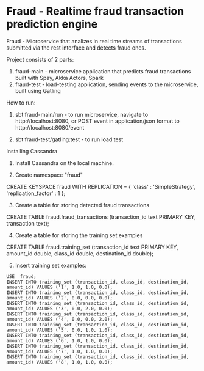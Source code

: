 # Fraud - Realtime fraud transaction prediction engine

Fraud - Microservice that analizes in real time streams of transactions submitted via the rest interface and detects fraud ones.

Project consists of 2 parts:

1. fraud-main - microservice application that predicts fraud transactions built with Spay, Akka Actors, Spark
2. fraud-test - load-testing application, sending events to the microservice, built using Gatling

How to run:

1. sbt fraud-main/run - to run microservice, navigate to http://localhost:8080, or POST event in application/json format to http://localhost:8080/event

2. sbt fraud-test/gatling:test - to run load test


Installing Cassandra

1. Install Cassandra on the local machine.

2. Create namespace "fraud"

CREATE KEYSPACE fraud WITH REPLICATION = { 'class' : 'SimpleStrategy', 'replication_factor' : 1 };

3. Create a table for storing detected fraud transactions

CREATE TABLE fraud.fraud_transactions (transaction_id text PRIMARY KEY, transaction text);

4. Create a table for storing the training set examples

CREATE TABLE fraud.training_set (transaction_id text PRIMARY KEY, amount_id double, class_id double, destination_id double);

5. Insert training set examples:

```
USE  fraud;
INSERT INTO training_set (transaction_id, class_id, destination_id, amount_id) VALUES ('1', 1.0, 1.0, 0.0);
INSERT INTO training_set (transaction_id, class_id, destination_id, amount_id) VALUES ('2', 0.0, 0.0, 0.0);
INSERT INTO training_set (transaction_id, class_id, destination_id, amount_id) VALUES ('3', 0.0, 2.0, 0.0);
INSERT INTO training_set (transaction_id, class_id, destination_id, amount_id) VALUES ('4', 0.0, 0.0, 2.0);
INSERT INTO training_set (transaction_id, class_id, destination_id, amount_id) VALUES ('5', 0.0, 1.0, 1.0);
INSERT INTO training_set (transaction_id, class_id, destination_id, amount_id) VALUES ('6', 1.0, 1.0, 0.0);
INSERT INTO training_set (transaction_id, class_id, destination_id, amount_id) VALUES ('7', 1.0, 1.0, 0.0);
INSERT INTO training_set (transaction_id, class_id, destination_id, amount_id) VALUES ('8', 1.0, 1.0, 0.0);
```
